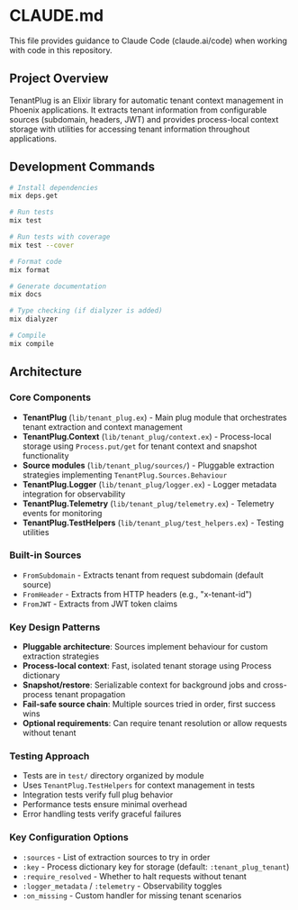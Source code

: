 # CLAUDE.md

This file provides guidance to Claude Code (claude.ai/code) when working with code in this repository.

## Project Overview

TenantPlug is an Elixir library for automatic tenant context management in Phoenix applications. It extracts tenant information from configurable sources (subdomain, headers, JWT) and provides process-local context storage with utilities for accessing tenant information throughout applications.

## Development Commands

```bash
# Install dependencies
mix deps.get

# Run tests
mix test

# Run tests with coverage
mix test --cover

# Format code
mix format

# Generate documentation
mix docs

# Type checking (if dialyzer is added)
mix dialyzer

# Compile
mix compile
```

## Architecture

### Core Components

- **TenantPlug** (`lib/tenant_plug.ex`) - Main plug module that orchestrates tenant extraction and context management
- **TenantPlug.Context** (`lib/tenant_plug/context.ex`) - Process-local storage using `Process.put/get` for tenant context and snapshot functionality
- **Source modules** (`lib/tenant_plug/sources/`) - Pluggable extraction strategies implementing `TenantPlug.Sources.Behaviour`
- **TenantPlug.Logger** (`lib/tenant_plug/logger.ex`) - Logger metadata integration for observability
- **TenantPlug.Telemetry** (`lib/tenant_plug/telemetry.ex`) - Telemetry events for monitoring
- **TenantPlug.TestHelpers** (`lib/tenant_plug/test_helpers.ex`) - Testing utilities

### Built-in Sources

- `FromSubdomain` - Extracts tenant from request subdomain (default source)
- `FromHeader` - Extracts from HTTP headers (e.g., "x-tenant-id")  
- `FromJWT` - Extracts from JWT token claims

### Key Design Patterns

- **Pluggable architecture**: Sources implement behaviour for custom extraction strategies
- **Process-local context**: Fast, isolated tenant storage using Process dictionary
- **Snapshot/restore**: Serializable context for background jobs and cross-process tenant propagation
- **Fail-safe source chain**: Multiple sources tried in order, first success wins
- **Optional requirements**: Can require tenant resolution or allow requests without tenant

### Testing Approach

- Tests are in `test/` directory organized by module
- Uses `TenantPlug.TestHelpers` for context management in tests
- Integration tests verify full plug behavior
- Performance tests ensure minimal overhead
- Error handling tests verify graceful failures

### Key Configuration Options

- `:sources` - List of extraction sources to try in order
- `:key` - Process dictionary key for storage (default: `:tenant_plug_tenant`)
- `:require_resolved` - Whether to halt requests without tenant
- `:logger_metadata` / `:telemetry` - Observability toggles
- `:on_missing` - Custom handler for missing tenant scenarios